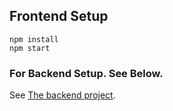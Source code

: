 ## Frontend Setup
```
npm install
npm start
```


### For Backend Setup. See Below.
See [The backend project](https://github.com/ArastoSahbaei/super-duper-doodle-backend).
